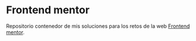 # Frontend mentor

Repositorio contenedor de mis soluciones para los retos de la web [Frontend mentor](https://www.frontendmentor.io/home).
